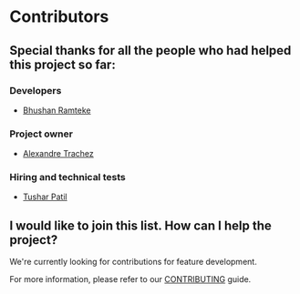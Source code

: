 # Contributors

## Special thanks for all the people who had helped this project so far:

### Developers
* [Bhushan Ramteke](https://github.com/bhooshan0x01)

### Project owner
* [Alexandre Trachez](https://www.linkedin.com/in/alexandre-trachez-8a647459/)

### Hiring and technical tests
* [Tushar Patil](https://www.linkedin.com/in/29tusharpatil/)

## I would like to join this list. How can I help the project?

We're currently looking for contributions for feature development.

For more information, please refer to our [CONTRIBUTING](CONTRIBUTING.md) guide.